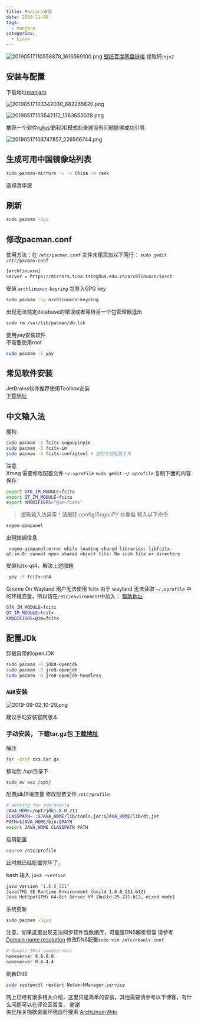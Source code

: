 ```yaml
---
title: Manjaro安装
date: 2019-11-08
tags:
  - manjaro
categories:
  - Linux
---
```


![20190517110558878_1616569100.png](https://upload-images.jianshu.io/upload_images/8124021-0c622749a35ea2ed.png?imageMogr2/auto-orient/strip%7CimageView2/2/w/1240)
[壁纸百度网盘链接](https://pan.baidu.com/s/1rvsD9PgyTug9PlisBDj9Iw) 提取码:` njv2 `

## 安装与配置

下载地址[manjaro](https://manjaro.org/download/)

![20190517103342030_682265620.png](https://upload-images.jianshu.io/upload_images/8124021-f3f348db19797b04.png?imageMogr2/auto-orient/strip%7CimageView2/2/w/1240)

![20190517103542112_1363653028.png](https://upload-images.jianshu.io/upload_images/8124021-40dcf1ea560132d4.png?imageMogr2/auto-orient/strip%7CimageView2/2/w/1240)

推荐一个软件[rufus](http://rufus.akeo.ie/)使用DD模式刻录就没有问题能够成功引导.  

![20190517103747857_226566744.png](https://upload-images.jianshu.io/upload_images/8124021-dda96d5aedfffb4a.png?imageMogr2/auto-orient/strip%7CimageView2/2/w/1240)

## 生成可用中国镜像站列表

```bash
sudo pacman-mirrors -i -c China -m rank
```

选择清华源

## 刷新  

```bash
sudo pacman -Syy
```

## 修改pacman.conf

使用方法：在 `/etc/pacman.conf` 文件末尾添加以下两行：
`sudo gedit /etc/pacman.conf`

```bash
[archlinuxcn]
Server = https://mirrors.tuna.tsinghua.edu.cn/archlinuxcn/$arch
```

安装 `archlinuxcn-keyring` 包导入GPG key

```bash
sudo pacman -Sy archlinuxcn-keyring
```  

出现无法锁定database的错误或者等待另一个包管理器退出  

```bash
sudo rm /var/lib/pacman/db.lck
```

使用yay安装软件  
不需要使用root  

```bash
sudo pacman -S yay
```

## 常见软件安装  

JetBrains软件推荐使用Toolbox安装  
[下载地址](https://www.jetbrains.com/toolbox/app/?fromMenu)

## 中文输入法  

搜狗  

```bash
sudo pacman -S fcitx-sogoupinyin
sudo pacman -S fcitx-im
sudo pacman -S fcitx-configtool # 图形化的配置工具
```

注意  
Xrong
需要修改配置文件 `~/.xprofile`
`sudo gedit ~/.xprofile`
复制下面的内容保存

```bash
export GTK_IM_MODULE=fcitx
export QT_IM_MODULE=fcitx
export XMODIFIERS="@im=fcitx"
```

> 搜狗输入法异常！请删除.config/SogouPY 并重启
輸入以下命令

```bash
sogou-qimpanel
```

出現錯誤信息

```
 sogou-qimpanel:error while loading shared libraries: libfcitx-qt.so.0: cannot open shared object file: No such file or directory
```

安裝fcitx-qt4，解決上述問題

```bash
 yay -S fcitx-qt4
```

Gnome On Wayland 用户无法使用 fcitx
由于 wayland 无法读取 `~/.xprofile` 中的环境变量，所以请在`/etc/environment`中加入：
[帮助地址](https://wiki.archlinux.org/index.php/Fcitx_(%E7%AE%80%E4%BD%93%E4%B8%AD%E6%96%87)#%E5%9C%A8_GTK2_%E7%A8%8B%E5%BA%8F%E4%B8%AD%E7%94%A8_Ctrl_+_Space_%E4%B8%8D%E8%83%BD%E8%B0%83%E5%87%BA%E8%BE%93%E5%85%A5%E6%B3%95)

```bash
GTK_IM_MODULE=fcitx
QT_IM_MODULE=fcitx
XMODIFIERS=@im=fcitx
```  

## 配置JDk

卸载自带的openJDK

```bash
sudo pacman -R jdk8-openjdk
sudo pacman -R jre8-openjdk
sudo pacman -R jre8-openjdk-headless
```

### `AUR`安装

![2019-09-02_10-29.png](https://upload-images.jianshu.io/upload_images/8124021-a1aead7bc236934d.png?imageMogr2/auto-orient/strip%7CimageView2/2/w/1240)

建议手动安装官网版本

### 手动安装， 下载tar.gz包 [下载地址](http://www.oracle.com/technetwork/java/javase/downloads/jdk8-downloads-2133151.html)

解压

```bash
tar -zxvf xxx.tar.gz
```

移动到 /opt目录下

```bash
sudo mv xxx /opt/
```

配置jdk环境变量 修改配置文件 `/etc/profile`

```bash
# setting for jdk-oracle
JAVA_HOME=/opt/jdk1.8.0_211
CLASSPATH=.:$JAVA_HOME/lib/tools.jar:$JAVA_HOME/lib/dt.jar
PATH=$JAVA_HOME/bin:$PATH
export JAVA_HOME CLASSPATH PATH
```

启用配置

```bash
source /etc/profile
```

此时就已经配置完毕了。

bash 输入 `java -version`

```bash
java version "1.8.0_211"
Java(TM) SE Runtime Environment (build 1.8.0_211-b12)
Java HotSpot(TM) 64-Bit Server VM (build 25.211-b12, mixed mode)
```

系统更新  

```bash
sudo pacman -Syyu
```

注意，如果这里出现无法同步软件包数据库，可能是DNS解析错误 请参考  
[Domain name resolution](https://wiki.archlinux.org/index.php/Domain_name_resolution_(%E7%AE%80%E4%BD%93%E4%B8%AD%E6%96%87))
修改DNS配置`sudo vim /etc/resolv.conf`

```bash
# Google IPv4 nameservers
nameserver 8.8.8.8
nameserver 8.8.4.4
```

刷新DNS

```bash
sudo systemctl restart NetworkManager.service
```

网上已经有很多相关介绍，这里只是简单的安装，其他需要请参考以下博客，有什么问题可以在评论区留言， 谢谢  
美化相关根据桌面环境自行搜索
[ArchLinux-Wiki](https://wiki.archlinux.org/index.php/Main_page_(%E7%AE%80%E4%BD%93%E4%B8%AD%E6%96%87))
